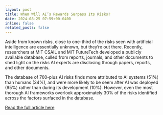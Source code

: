 ```yaml
---
layout: post
title: When Will AI’s Rewards Surpass Its Risks?
date: 2024-08-25 07:59:00-0400
inline: false
related_posts: false
---
```


Aside from known risks, close to one-third of the risks seen with artificial intelligence are essentially unknown, but they’re out there. Recently, researchers at MIT CSAIL and MIT FutureTech developed a publicly available database, culled from reports, journals, and other documents to shed light on the risks AI experts are disclosing through papers, reports, and other documents.

The database of 700-plus AI risks finds more attributed to AI systems (51%) than humans (34%), and were more likely to be seem after AI was deployed (65%) rather than during its development (10%). However, even the most thorough AI frameworks overlook approximately 30% of the risks identified across the factors surfaced in the database.

[Read the full article here](https://www.forbes.com/sites/joemckendrick/2024/08/25/when-will-ais-rewards-surpass-its-risks/)


